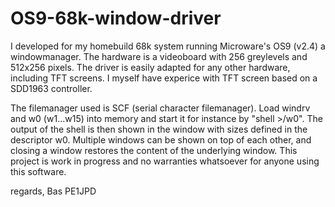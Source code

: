 # OS9-68k-window-driver
I developed for my homebuild 68k system running Microware's OS9 (v2.4) a windowmanager.
The hardware is a videoboard with 256 greylevels and 512x256 pixels. The driver is easily adapted for any other hardware, including TFT screens. I myself have experice with TFT screen based on a SDD1963 controller.

The filemanager used is SCF (serial character filemanager). Load windrv and w0 (w1...w15) into memory and start it for instance by "shell >/w0". The output of the shell is then shown in the window with sizes defined in the descriptor w0. Multiple windows can be shown on top of each other, and closing a window restores the content of the underlying window. This project is work in progress and no warranties whatsoever for anyone using this software.

regards,
Bas PE1JPD

